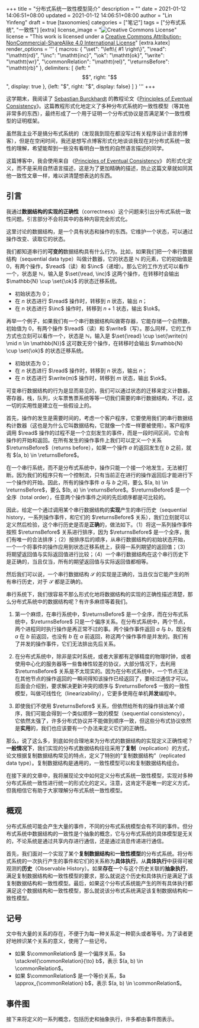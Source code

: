 +++
title = "分布式系统一致性模型简介"
description = ""
date = 2021-01-12 14:06:51+08:00
updated = 2021-01-12 14:06:51+08:00
author = "Lin Yinfeng"
draft = true
[taxonomies]
categories = ["笔记"]
tags = ["分布式系统", "一致性"]
[extra]
license_image = "![Creative Commons License](https://i.creativecommons.org/l/by-nc-sa/4.0/88x31.png)"
license = "This work is licensed under a [Creative Commons Attribution-NonCommercial-ShareAlike 4.0 International License](http://creativecommons.org/licenses/by-nc-sa/4.0/)"
[extra.katex]
render_options = '''
{
    macros: {
        "\\set": "\\left\\{ #1 \\right\\}",
        "\\read": "\\mathtt{rd}",
        "\\inc": "\\mathtt{inc}",
        "\\ok": "\\mathtt{ok}",
        "\\write": "\\mathtt{wr}",
        "\\commonRelation": "\\mathtt{rel}",
        "\\returnsBefore": "\\mathtt{rb}"
    },
    delimiters: [
        {left: "$$",  right: "$$",  display: true },
        {left: "$",   right: "$",   display: false}
    ]
}
'''
+++

这学期末，我阅读了 [Sebastian Burckhardt] 的教程论文《[Principles of Eventual Consistency]》。这篇教程形式化地定义了多种分布式系统的一致性模型（等其他非常多的东西），最终形成了一个用于证明一个分布式协议是否满足某个一致性模型的证明框架。

虽然我主业不是搞分布式系统的（发现我到现在都没写过有关程序设计语言的博客），但是在空闲时间，我还是想写点博客形式化地谈谈我现在对分布式系统一致性的理解，希望能帮到一些没有看明白一致性的自然语言描述的同学。

这篇博客中，我会使用来自 《[Principles of Eventual Consistency]》 的形式化定义，而不是采用自然语言描述，这是为了更加精确的描述，防止这篇文章就如同其他一致性文章一样，难以讲清楚想表达的东西。

[Sebastian Burckhardt]: https://www.microsoft.com/en-us/research/people/sburckha/
[Principles of Eventual Consistency]: https://www.microsoft.com/en-us/research/publication/principles-of-eventual-consistency/

<!-- more -->

## 引言

我通过**数据结构的实现的正确性**（correctness）这个问题来引出分布式系统一致性问题。引言部分不会将其中的各种内容完全形式化。

这里讨论的数据结构，是一个具有状态和操作的东西。它维护一个状态，可以通过操作改变、读取它的状态。

我们都知道串行的**可变的**数据结构具有什么行为。比如，如果我们把一个串行数据结构（sequential data type）叫做计数器，它的状态是 $\mathbb{N}$ 的元素，它的初始值是 $0$，有两个操作，$\read$（读）和 $\inc$（递增）。那么它的工作方式可以看作一个，状态是 $\mathbb{N}$，输入是 $\set{\read, \inc}$ 这两个操作，在转移时会输出 $\mathbb{N} \cup \set{\ok}$ 的状态迁移系统。

* 初始状态为 $0$；
* 在 $n$ 状态进行 $\read$ 操作时，转移到 $n$ 状态，输出 $n$；
* 在 $n$ 状态进行 $\inc$ 操作时，转移到 $n + 1$ 状态，输出 $\ok$。

再举一个例子，如果我们有一个串行数据结构叫做寄存器，它能存储一个自然数，初始值为 $0$，有两个操作 $\read$（读）和 $\write$（写）。那么同样，它的工作方式也立刻可以看作一个，状态是 $\mathbb{N}$，输入是 $\set{\read} \cup \set{\write(n) \mid n \in \mathbb{N}}$ 这可数无穷个操作，在转移时会输出 $\mathbb{N} \cup \set{\ok}$ 的状态迁移系统。

* 初始状态为 $0$；
* 在 $n$ 状态进行 $\read$ 操作时，转移到 $n$ 状态，输出 $n$；
* 在 $n$ 状态进行 $\write(m)$ 操作时，转移到 $m$ 状态，输出 $\ok$。

可变串行数据结构的行为是显而易见的，我们可以通过状态的迁移来定义计数器，寄存器，栈，队列，火车票售票系统等等一切我们需要的串行数据结构，不过，这一切的实用性是建立在一些假设上的。

首先，操作的发生是需要时间的，考虑一个客户程序，它要使用我们的串行数据结构计数器（这也是为什么它叫数据结构，它就像一个库一样要被使用）。客户程序调用 $\read$ 操作的过程不是一个立刻发生的事件，而是一段时间区间，它会有操作的开始和返回。在所有发生的操作事件上我们可以定义一个关系 $\returnsBefore$（returns before），如果一个操作 $a$ 的返回发生在 $b$ 之前，就有 $(a, b) \in \returnsBefore$。

在一个串行系统，而不是分布式系统中，操作只能一个接一个地发生，无法被打断。因为我们的程序只有一个控制流，只有当前正在进行的操作返回后才能进行下一个操作的开始。因此，所有的操作事件 $a$ 与 $b$ 之间，要么 $(a, b) \in \returnsBefore$，要么 $(b, a) \in \returnsBefore$。$\returnsBefore$ 是一个全序（total order），任意两个操作事件之间的先后顺序都是可比较的。

因此，给定一个通过调用某个串行数据结构的**实现**产生的串行历史（sequential history，一系列操作事件，和它们的 $\returnsBefore$ 关系），我们立刻就可以定义然后检验，这个串行历史是否是**正确**的，做法如下。（1）将这一系列操作事件按照 $\returnsBefore$ 关系进行排序，因为 $\returnsBefore$ 是一个全序，我们有唯一的合法排序；（2）按排序后的顺序，从串行数据结构的初始状态开始，一个一个将事件的操作应用到状态迁移系统上，获得一系列期望的返回值；（3）将期望返回值与实际返回值进行比较；（4）一个串行数据结构在这个串行历史下是正确的，当且仅当，所有的期望返回值与实际返回值都相等。

然后我们可以说，一个串行数据结构 $\mathcal{S}$ 的实现是正确的，当且仅当它能产生的所有串行历史，对于 $\mathcal{S}$ 都是正确的。

串行系统下，我们很容易不那么形式化地将数据结构的实现的正确性描述清楚，那么分布式系统中的数据结构呢？有许多麻烦等着我们。

1. 第一个麻烦，在串行系统中，$\returnsBefore$ 是一个全序，而在分布式系统中，$\returnsBefore$ 只是一个偏序关系。在分布式系统中，两个节点，两个进程同时执行操作是再正常不过的事。两个操作事件返回 $a$ 与 $b$，既没有 $a$ 在 $b$ 前返回，也没有 $b$ 在 $a$ 前返回，称这两个操作事件是并发的。我们有了并发的操作事件，它们无法排出先后关系。

2. 在分布式系统中，除非是实时系统，或者大家都有足够精度的物理时钟，或者使用中心化的服务器等一些鲁棒性较差的协议，大部分情况下，去利用 $\returnsBefore$ 关系是不太现实的。因为在分布式系统中，一个节点无法在其他节点的操作返回的一瞬间得知该操作已经返回了，要经过通信才可以。后面会介绍到，要求解决更新冲突的顺序与 $\returnsBefore$ 一致的一致性模型，叫做可线性化（linearizability），它更多使用在单机**并发**编程中。

3. 即使我们不使用 $\returnsBefore$ 关系，但依然给所有的操作排出某个顺序，我们可能会得到一个类似顺序一致的模型（sequential consistency），它依然太强了，许多分布式协议并不能做到顺序一致，但这些分布式协议依然是**实用**的，我们也应该要有一个办法来定义它们的正确性。

那么，说了这么多，到底如何合理地来为分布式的数据结构的实现定义正确性呢？**一般情况下**，我们实现的分布式数据结构往往采用了**复制**（replication）的方式，论文根据复制数据结构常见的特点，定义了特别的“复制数据结构”（replicated data type）。复制数据结构是通用的，一致性模型可以和复制数据结构组合。

在接下来的文章中，我将展现论文中如何定义分布式系统一致性模型，实现对多种分布式系统一致性进行统一的形式化的定义。注意，这肯定不是唯一的定义方式，但我相信它有助于大家理解分布式系统一致性模型。

## 概观

分布式系统可能会产生大量的事件，不同的分布式系统模型会有不同的事件。但分布式系统中数据结构的一致性是个抽象的概念，它与分布式系统的具体模型是无关的，不论系统是通过共享内存进行通信，还是通过消息传递进行通信。

首先，我们面对一个实现了某个**复制数据结构**和**一致性模型**的分布式系统。将分布式系统的一次执行产生的事件和它们的关系称为**具体执行**。从**具体执行**中获得可被观测的**历史**（Observable History）。如果**存在**一个与这个历史关联的**抽象执行**，满足复制数据结构和一致性模型的要求，那么就说这个历史和具体执行是满足了该复制数据结构和一致性模型。最后，如果这个分布式系统能产生的所有具体执行都满足这个数据结构和一致性模型，那么就说该分布式系统满足该复制数据结构和一致性模型。

## 记号

文中有大量的关系的存在，不便于为每一种关系定一种箭头或者等号。为了读者更好地辨识某个关系的意义，使用了一些记号。

* 如果 $\commonRelation$ 是一个偏序关系，$a \stackrel{\commonRelation}{\to} b$，表示 $(a, b) \in \commonRelation$。
* 如果 $\commonRelation$ 是一个等价关系，$a \approx_{\commonRelation} b$，表示 $(a, b) \in \commonRelation$。

## 事件图

接下来将定义的一系列概念，包括历史和抽象执行，许多都由事件图表示。
